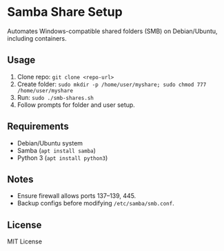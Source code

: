 # Samba Share Setup
Automates Windows-compatible shared folders (SMB) on Debian/Ubuntu, including containers.

## Usage
1. Clone repo: `git clone <repo-url>`
2. Create folder: `sudo mkdir -p /home/user/myshare; sudo chmod 777 /home/user/myshare`
3. Run: `sudo ./smb-shares.sh`
4. Follow prompts for folder and user setup.

## Requirements
- Debian/Ubuntu system
- Samba (`apt install samba`)
- Python 3 (`apt install python3`)

## Notes
- Ensure firewall allows ports 137–139, 445.
- Backup configs before modifying `/etc/samba/smb.conf`.

## License
MIT License
